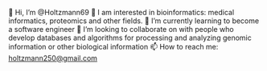 👋 Hi, I’m @Holtzmann69
👀 I am interested in bioinformatics: medical informatics, proteomics and other fields.
🌱 I’m currently learning to become a software engineer
💞️ I’m looking to collaborate on with people who develop databases and algorithms for processing and analyzing genomic information or other biological information
📫 How to reach me: holtzmann250@gmail.com
